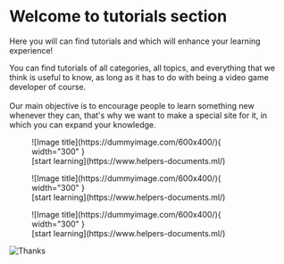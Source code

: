 # Welcome to tutorials section

Here you will can find tutorials and which will enhance your learning experience!

You can find tutorials of all categories, all topics, and everything that we think is useful to know, as long as it has to do with being a video game developer of course.<br><br>
Our main objective is to encourage people to learn something new whenever they can, that's why we want to make a special site for it, in which you can expand your knowledge.

<figure markdown>
  ![Image title](https://dummyimage.com/600x400/){ width="300" }
  <figcaption>[start learning](https://www.helpers-documents.ml/)</figcaption>
</figure>
<figure markdown>
  ![Image title](https://dummyimage.com/600x400/){ width="300" }
  <figcaption>[start learning](https://www.helpers-documents.ml/)</figcaption>
</figure>
<figure markdown>
  ![Image title](https://dummyimage.com/600x400/){ width="300" }
  <figcaption>[start learning](https://www.helpers-documents.ml/)</figcaption>
</figure>


![Thanks](https://github.com/Rodevs-Helpers/Helpers-Documents/blob/editing/images/thanks.jpg?raw=true)
